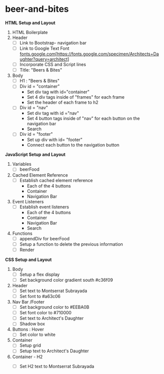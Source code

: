 # beer-and-bites

__HTML Setup and Layout__
1. HTML Boilerplate
2. Header
   - [ ] Link to Bootstrap- navigation bar 
   - [ ] Link to Google Text Font [fonts.google.com](https://fonts.google.com/specimen/Montserrat+Subrayada?query=monts)[https://fonts.google.com/specimen/Architects+Daughter?query=architect]
   - [ ] Incorporate CSS and Script lines
   - [ ] Title: "Beers & Bites"
3. Body
   - [ ] H1 : "Beers & Bites"
   - [ ] Div id = "container"
        * Set div tag with id="container" 
        * Set 4 div tags inside of "frames" for each frame
        * Set the header of each frame to h2
   - [ ] Div id = "nav" 
        * Set div tag with id ="nav"
        * Set 4 button tags inside of "nav" for each button on the navigation bar
        * Search 
    -[ ] Div id = "footer" 
        * Set up div with id= "footer"
        * Connect each button to the navigation button 

__JavaScript Setup and Layout__
1. Variables
   -[ ] beerFood
2. Cached Element Reference
   -[ ] Establish cached element reference
        * Each of the 4 buttons
        * Container
        * Navigation Bar
3. Event Listeners
    -[ ] Establish event listeners
        * Each of the 4 buttons
        * Container
        * Navigation Bar
        * Search 
4. Functions
   - [ ] appendDiv for beerFood
   - [ ] Setup a function to delete the previous information 
   - [ ] Render 

__CSS Setup and Layout__
1. Body
   - [ ] Setup a flex display
   - [ ] Set background color gradient south #c36f09 
2.  Header
    -[ ] Set text to Montserrat Subrayada
    - [ ] Set font to #a63c06
3. Nav Bar /Footer
   - [ ] Set background color to #EEBA0B
   - [ ] Set font color to #710000
   - [ ] Set text to Architect's Daughter
   - [ ] Shadow box
4. Buttons : Hover
   - [ ] Set color to white 
5. Container
   - [ ] Setup grid
   - [ ] Setup text to Architect's Daughter
6. Container - H2
   - [ ] Set H2 text to Montserrat Subrayada

